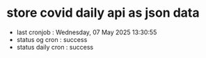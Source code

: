 # store covid daily api as json data

- last cronjob : Wednesday, 07 May 2025 13:30:55
- status og cron : success
- status daily cron : success
      
      